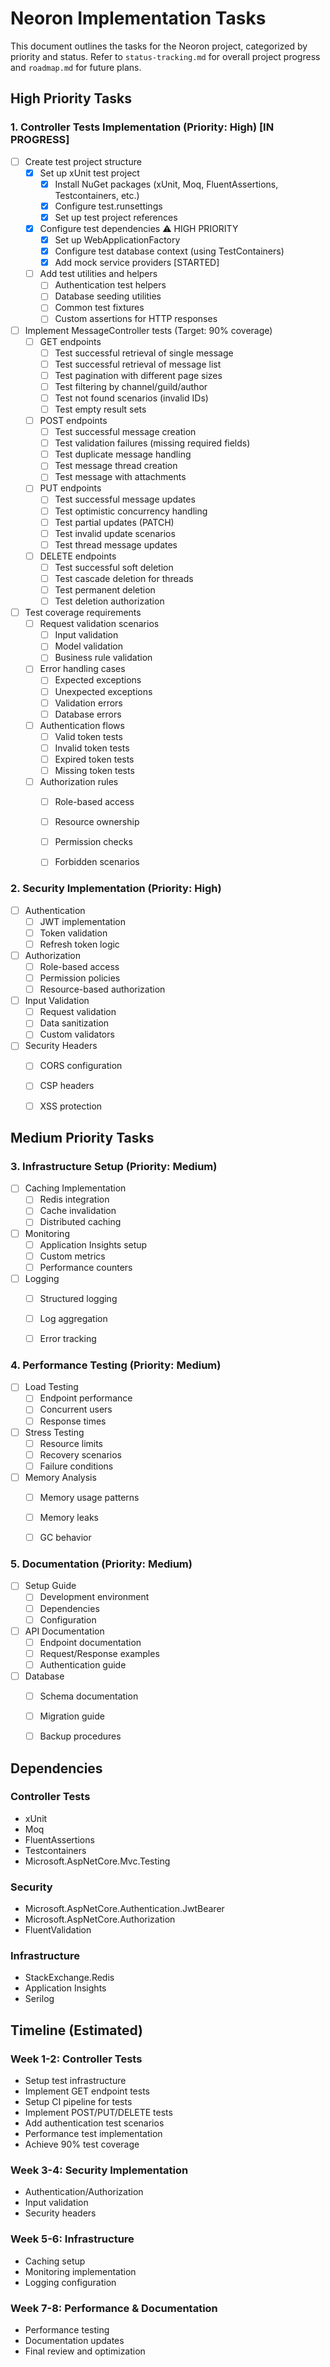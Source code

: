 # Neoron Implementation Tasks

This document outlines the tasks for the Neoron project, categorized by priority and status.  Refer to `status-tracking.md` for overall project progress and `roadmap.md` for future plans.

## High Priority Tasks

### 1. Controller Tests Implementation (Priority: High) [IN PROGRESS]
- [ ] Create test project structure
  - [x] Set up xUnit test project
    - [x] Install NuGet packages (xUnit, Moq, FluentAssertions, Testcontainers, etc.)
    - [x] Configure test.runsettings
    - [x] Set up test project references
  - [x] Configure test dependencies ⚠️ HIGH PRIORITY
    - [x] Set up WebApplicationFactory
    - [x] Configure test database context (using TestContainers)
    - [x] Add mock service providers [STARTED]
  - [ ] Add test utilities and helpers
    - [ ] Authentication test helpers
    - [ ] Database seeding utilities
    - [ ] Common test fixtures
    - [ ] Custom assertions for HTTP responses

- [ ] Implement MessageController tests (Target: 90% coverage)
  - [ ] GET endpoints
    - [ ] Test successful retrieval of single message
    - [ ] Test successful retrieval of message list
    - [ ] Test pagination with different page sizes
    - [ ] Test filtering by channel/guild/author
    - [ ] Test not found scenarios (invalid IDs)
    - [ ] Test empty result sets
  - [ ] POST endpoints
    - [ ] Test successful message creation
    - [ ] Test validation failures (missing required fields)
    - [ ] Test duplicate message handling
    - [ ] Test message thread creation
    - [ ] Test message with attachments
  - [ ] PUT endpoints
    - [ ] Test successful message updates
    - [ ] Test optimistic concurrency handling
    - [ ] Test partial updates (PATCH)
    - [ ] Test invalid update scenarios
    - [ ] Test thread message updates
  - [ ] DELETE endpoints
    - [ ] Test successful soft deletion
    - [ ] Test cascade deletion for threads
    - [ ] Test permanent deletion
    - [ ] Test deletion authorization

- [ ] Test coverage requirements
  - [ ] Request validation scenarios
    - [ ] Input validation
    - [ ] Model validation
    - [ ] Business rule validation
  - [ ] Error handling cases
    - [ ] Expected exceptions
    - [ ] Unexpected exceptions
    - [ ] Validation errors
    - [ ] Database errors
  - [ ] Authentication flows
    - [ ] Valid token tests
    - [ ] Invalid token tests
    - [ ] Expired token tests
    - [ ] Missing token tests
  - [ ] Authorization rules
    - [ ] Role-based access
    - [ ] Resource ownership
    - [ ] Permission checks
    - [ ] Forbidden scenarios


### 2. Security Implementation (Priority: High)
- [ ] Authentication
  - [ ] JWT implementation
  - [ ] Token validation
  - [ ] Refresh token logic
- [ ] Authorization
  - [ ] Role-based access
  - [ ] Permission policies
  - [ ] Resource-based authorization
- [ ] Input Validation
  - [ ] Request validation
  - [ ] Data sanitization
  - [ ] Custom validators
- [ ] Security Headers
  - [ ] CORS configuration
  - [ ] CSP headers
  - [ ] XSS protection


## Medium Priority Tasks

### 3. Infrastructure Setup (Priority: Medium)
- [ ] Caching Implementation
  - [ ] Redis integration
  - [ ] Cache invalidation
  - [ ] Distributed caching
- [ ] Monitoring
  - [ ] Application Insights setup
  - [ ] Custom metrics
  - [ ] Performance counters
- [ ] Logging
  - [ ] Structured logging
  - [ ] Log aggregation
  - [ ] Error tracking


### 4. Performance Testing (Priority: Medium)
- [ ] Load Testing
  - [ ] Endpoint performance
  - [ ] Concurrent users
  - [ ] Response times
- [ ] Stress Testing
  - [ ] Resource limits
  - [ ] Recovery scenarios
  - [ ] Failure conditions
- [ ] Memory Analysis
  - [ ] Memory usage patterns
  - [ ] Memory leaks
  - [ ] GC behavior


### 5. Documentation (Priority: Medium)
- [ ] Setup Guide
  - [ ] Development environment
  - [ ] Dependencies
  - [ ] Configuration
- [ ] API Documentation
  - [ ] Endpoint documentation
  - [ ] Request/Response examples
  - [ ] Authentication guide
- [ ] Database
  - [ ] Schema documentation
  - [ ] Migration guide
  - [ ] Backup procedures


## Dependencies

### Controller Tests
- xUnit
- Moq
- FluentAssertions
- Testcontainers
- Microsoft.AspNetCore.Mvc.Testing

### Security
- Microsoft.AspNetCore.Authentication.JwtBearer
- Microsoft.AspNetCore.Authorization
- FluentValidation

### Infrastructure
- StackExchange.Redis
- Application Insights
- Serilog


## Timeline (Estimated)

### Week 1-2: Controller Tests
- Setup test infrastructure
- Implement GET endpoint tests
- Setup CI pipeline for tests
- Implement POST/PUT/DELETE tests
- Add authentication test scenarios
- Performance test implementation
- Achieve 90% test coverage

### Week 3-4: Security Implementation
- Authentication/Authorization
- Input validation
- Security headers

### Week 5-6: Infrastructure
- Caching setup
- Monitoring implementation
- Logging configuration

### Week 7-8: Performance & Documentation
- Performance testing
- Documentation updates
- Final review and optimization



